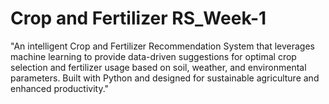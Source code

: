 # Crop and Fertilizer RS_Week-1
"An intelligent Crop and Fertilizer Recommendation System that leverages machine learning to provide data-driven suggestions for optimal crop selection and fertilizer usage based on soil, weather, and environmental parameters. Built with Python and designed for sustainable agriculture and enhanced productivity."
